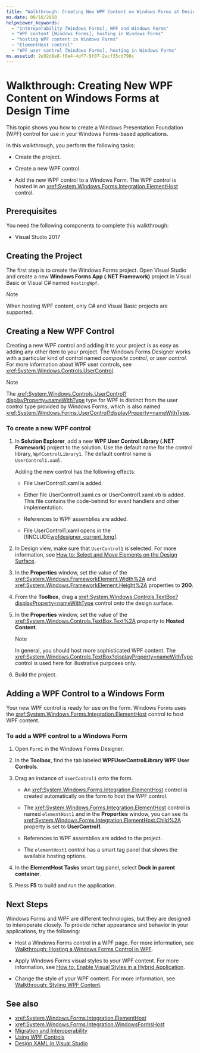 ```yaml
---
title: "Walkthrough: Creating New WPF Content on Windows Forms at Design Time"
ms.date: 08/18/2018
helpviewer_keywords:
  - "interoperability [Windows Forms], WPF and Windows Forms"
  - "WPF content [Windows Forms], hosting in Windows Forms"
  - "hosting WPF content in Windows Forms"
  - "ElementHost control"
  - "WPF user control [Windows Forms], hosting in Windows Forms"
ms.assetid: 2e92d8e8-f0e4-4df7-9f07-2acf35cd798c
---
```

# Walkthrough: Creating New WPF Content on Windows Forms at Design Time

This topic shows you how to create a Windows Presentation Foundation (WPF) control for use in your Windows Forms-based applications.

In this walkthrough, you perform the following tasks:

- Create the project.

- Create a new WPF control.

- Add the new WPF control to a Windows Form. The WPF control is hosted in an <xref:System.Windows.Forms.Integration.ElementHost> control.

## Prerequisites

You need the following components to complete this walkthrough:

- Visual Studio 2017

## Creating the Project

The first step is to create the Windows Forms project. Open Visual Studio and create a new **Windows Forms App (.NET Framework)** project in Visual Basic or Visual C# named `HostingWpf`.

> [!NOTE]
> When hosting WPF content, only C# and Visual Basic projects are supported.

## Creating a New WPF Control

Creating a new WPF control and adding it to your project is as easy as adding any other item to your project. The Windows Forms Designer works with a particular kind of control named *composite control*, or *user control*. For more information about WPF user controls, see <xref:System.Windows.Controls.UserControl>.

> [!NOTE]
> The <xref:System.Windows.Controls.UserControl?displayProperty=nameWithType> type for WPF is distinct from the user control type provided by Windows Forms, which is also named <xref:System.Windows.Forms.UserControl?displayProperty=nameWithType>.

### To create a new WPF control

1. In **Solution Explorer**, add a new **WPF User Control Library (.NET Framework)** project to the solution. Use the default name for the control library, `WpfControlLibrary1`. The default control name is `UserControl1.xaml`.

     Adding the new control has the following effects:

    - File UserControl1.xaml is added.

    - Either file UserControl1.xaml.cs or UserControl1.xaml.vb is added. This file contains the code-behind for event handlers and other implementation.

    - References to WPF assemblies are added.

    - File UserControl1.xaml opens in the [!INCLUDE[wpfdesigner_current_long](../../../../includes/wpfdesigner-current-long-md.md)].

2. In Design view, make sure that `UserControl1` is selected. For more information, see [How to: Select and Move Elements on the Design Surface](https://msdn.microsoft.com/library/54cb70b6-b35b-46e4-a0cc-65189399c474).

3. In the **Properties** window, set the value of the <xref:System.Windows.FrameworkElement.Width%2A> and <xref:System.Windows.FrameworkElement.Height%2A> properties to **200**.

4. From the **Toolbox**, drag a <xref:System.Windows.Controls.TextBox?displayProperty=nameWithType> control onto the design surface.

5. In the **Properties** window, set the value of the <xref:System.Windows.Controls.TextBox.Text%2A> property to **Hosted Content**.

    > [!NOTE]
    > In general, you should host more sophisticated WPF content. The <xref:System.Windows.Controls.TextBox?displayProperty=nameWithType> control is used here for illustrative purposes only.

6. Build the project.

## Adding a WPF Control to a Windows Form

Your new WPF control is ready for use on the form. Windows Forms uses the <xref:System.Windows.Forms.Integration.ElementHost> control to host WPF content.

### To add a WPF control to a Windows Form

1. Open `Form1` in the Windows Forms Designer.

2. In the **Toolbox**, find the tab labeled **WPFUserControlLibrary WPF User Controls**.

3. Drag an instance of `UserControl1` onto the form.

    - An <xref:System.Windows.Forms.Integration.ElementHost> control is created automatically on the form to host the WPF control.

    - The <xref:System.Windows.Forms.Integration.ElementHost> control is named `elementHost1` and in the **Properties** window, you can see its <xref:System.Windows.Forms.Integration.ElementHost.Child%2A> property is set to **UserControl1**.

    - References to WPF assemblies are added to the project.

    - The `elementHost1` control has a smart tag panel that shows the available hosting options.

4. In the **ElementHost Tasks** smart tag panel, select **Dock in parent container**.

5. Press **F5** to build and run the application.

## Next Steps

Windows Forms and WPF are different technologies, but they are designed to interoperate closely. To provide richer appearance and behavior in your applications, try the following:

- Host a Windows Forms control in a WPF page. For more information, see [Walkthrough: Hosting a Windows Forms Control in WPF](../../../../docs/framework/wpf/advanced/walkthrough-hosting-a-windows-forms-control-in-wpf.md).

- Apply Windows Forms visual styles to your WPF content. For more information, see [How to: Enable Visual Styles in a Hybrid Application](../../../../docs/framework/wpf/advanced/how-to-enable-visual-styles-in-a-hybrid-application.md).

- Change the style of your WPF content. For more information, see [Walkthrough: Styling WPF Content](../../../../docs/framework/winforms/advanced/walkthrough-styling-wpf-content.md).

## See also

- <xref:System.Windows.Forms.Integration.ElementHost>
- <xref:System.Windows.Forms.Integration.WindowsFormsHost>
- [Migration and Interoperability](../../../../docs/framework/wpf/advanced/migration-and-interoperability.md)
- [Using WPF Controls](../../../../docs/framework/winforms/advanced/using-wpf-controls.md)
- [Design XAML in Visual Studio](/visualstudio/designers/designing-xaml-in-visual-studio)
